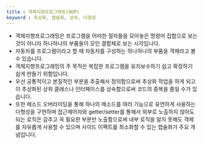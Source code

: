 ```yaml
---
title : 객체지향프로그래밍(OOP)
keyword : 추상화, 캡슐화, 상속, 다형성
--- 
```


- 객체지향프로그래밍은 프로그램을 어떠한 절차들을 모아놓은 명령어 집합으로 보는 것이 아니라 하나하나의 부품들이 모인 결합체로 보는 시각입니다.
- 자동차를 프로그램이라고 할 때 자동차를 구성하는 하나하나의 부품을 객체라고 볼 수 있습니다.
- 객체지향프로그래밍의 주 목적은 복잡한 프로그램을 유지보수하기 쉽고 확장하기 쉽게 만들기 위함입니다.
- 우선 공통적이고 본질적인 부분을 추출해서 정의함으로써 추상화 작업을 하게 되고 이 추상화된 상위 클래스나 인터페이스를 상속함으로써 코드의 중복을 줄일 수가 있습니다.
- 또한 메소드 오버라이딩을 통해 하나의 메소드를 여러 기능으로 유연하게 사용하는 다형성을 구현하며 접근제어자와  getter/setter를 통해서 외부로 노출하지 않아도 되는 로직은 감추고 꼭 필요한 부분만 노출함으로써 내부 로직을 알지 못해도 객체를 자유롭게 사용할 수 있으며 사이드 이펙트를 최소화할 수 있는 캡슐화가 주요 개념입니다.